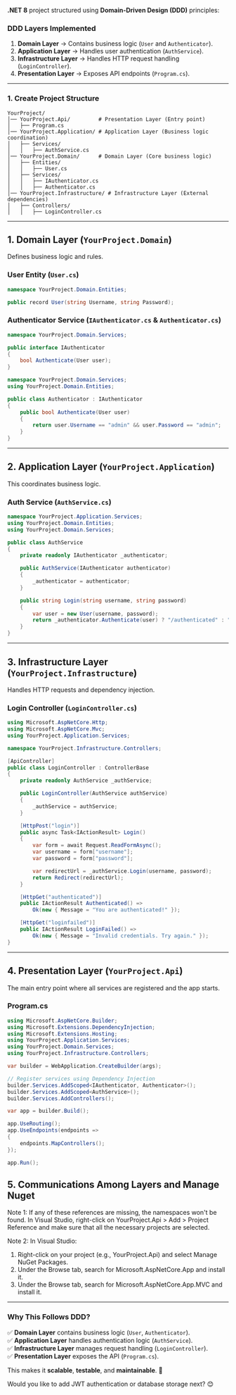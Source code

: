 **.NET 8** project structured using **Domain-Driven Design (DDD)** principles:  

### **DDD Layers Implemented**  
1. **Domain Layer** → Contains business logic (`User` and `Authenticator`).  
2. **Application Layer** → Handles user authentication (`AuthService`).  
3. **Infrastructure Layer** → Handles HTTP request handling (`LoginController`).  
4. **Presentation Layer** → Exposes API endpoints (`Program.cs`).  

---

### **1. Create Project Structure**
```
YourProject/
│── YourProject.Api/         # Presentation Layer (Entry point)
│   ├── Program.cs
│── YourProject.Application/ # Application Layer (Business logic coordination)
│   ├── Services/
│   │   ├── AuthService.cs
│── YourProject.Domain/      # Domain Layer (Core business logic)
│   ├── Entities/
│   │   ├── User.cs
│   ├── Services/
│   │   ├── IAuthenticator.cs
│   │   ├── Authenticator.cs
│── YourProject.Infrastructure/ # Infrastructure Layer (External dependencies)
│   ├── Controllers/
│   │   ├── LoginController.cs
```

---

## **1. Domain Layer (`YourProject.Domain`)**
Defines business logic and rules.  

### **User Entity (`User.cs`)**
```csharp
namespace YourProject.Domain.Entities;

public record User(string Username, string Password);
```

### **Authenticator Service (`IAuthenticator.cs` & `Authenticator.cs`)**
```csharp
namespace YourProject.Domain.Services;

public interface IAuthenticator
{
    bool Authenticate(User user);
}
```

```csharp
namespace YourProject.Domain.Services;
using YourProject.Domain.Entities;

public class Authenticator : IAuthenticator
{
    public bool Authenticate(User user)
    {
        return user.Username == "admin" && user.Password == "admin";
    }
}
```

---

## **2. Application Layer (`YourProject.Application`)**
This coordinates business logic.  

### **Auth Service (`AuthService.cs`)**
```csharp
namespace YourProject.Application.Services;
using YourProject.Domain.Entities;
using YourProject.Domain.Services;

public class AuthService
{
    private readonly IAuthenticator _authenticator;

    public AuthService(IAuthenticator authenticator)
    {
        _authenticator = authenticator;
    }

    public string Login(string username, string password)
    {
        var user = new User(username, password);
        return _authenticator.Authenticate(user) ? "/authenticated" : "/loginfailed";
    }
}
```

---

## **3. Infrastructure Layer (`YourProject.Infrastructure`)**
Handles HTTP requests and dependency injection.  

### **Login Controller (`LoginController.cs`)**
```csharp
using Microsoft.AspNetCore.Http;
using Microsoft.AspNetCore.Mvc;
using YourProject.Application.Services;

namespace YourProject.Infrastructure.Controllers;

[ApiController]
public class LoginController : ControllerBase
{
    private readonly AuthService _authService;

    public LoginController(AuthService authService)
    {
        _authService = authService;
    }

    [HttpPost("login")]
    public async Task<IActionResult> Login()
    {
        var form = await Request.ReadFormAsync();
        var username = form["username"];
        var password = form["password"];

        var redirectUrl = _authService.Login(username, password);
        return Redirect(redirectUrl);
    }

    [HttpGet("authenticated")]
    public IActionResult Authenticated() =>
        Ok(new { Message = "You are authenticated!" });

    [HttpGet("loginfailed")]
    public IActionResult LoginFailed() =>
        Ok(new { Message = "Invalid credentials. Try again." });
}
```

---

## **4. Presentation Layer (`YourProject.Api`)**
The main entry point where all services are registered and the app starts.  

### **Program.cs**
```csharp
using Microsoft.AspNetCore.Builder;
using Microsoft.Extensions.DependencyInjection;
using Microsoft.Extensions.Hosting;
using YourProject.Application.Services;
using YourProject.Domain.Services;
using YourProject.Infrastructure.Controllers;

var builder = WebApplication.CreateBuilder(args);

// Register services using Dependency Injection
builder.Services.AddScoped<IAuthenticator, Authenticator>();
builder.Services.AddScoped<AuthService>();
builder.Services.AddControllers();

var app = builder.Build();

app.UseRouting();
app.UseEndpoints(endpoints =>
{
    endpoints.MapControllers();
});

app.Run();
```
## **5. Communications Among Layers and Manage Nuget**
Note 1:
If any of these references are missing, the namespaces won't be found. In Visual Studio, right-click on YourProject.Api > Add > Project Reference and make sure that all the necessary projects are selected.

Note 2:
In Visual Studio:
1.	Right-click on your project (e.g., YourProject.Api) and select Manage NuGet Packages.
2.	Under the Browse tab, search for Microsoft.AspNetCore.App and install it.
3.	Under the Browse tab, search for Microsoft.AspNetCore.App.MVC and install it.

---

### **Why This Follows DDD?**
✅ **Domain Layer** contains business logic (`User`, `Authenticator`).  
✅ **Application Layer** handles authentication logic (`AuthService`).  
✅ **Infrastructure Layer** manages request handling (`LoginController`).  
✅ **Presentation Layer** exposes the API (`Program.cs`).  

This makes it **scalable**, **testable**, and **maintainable**. 🚀  

Would you like to add JWT authentication or database storage next? 😊
